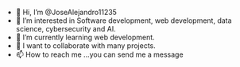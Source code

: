 - 👋 Hi, I’m @JoseAlejandro11235
- 👀 I’m interested in Software development, web development, data science, cybersecurity and AI.
- 🌱 I’m currently learning web development.
- 💞️ I want to collaborate with many projects.
- 📫 How to reach me ...you can send me a message 

<!---
JoseAlejandro11235/JoseAlejandro11235 is a ✨ special ✨ repository because its `README.md` (this file) appears on your GitHub profile.
You can click the Preview link to take a look at your changes.
--->
